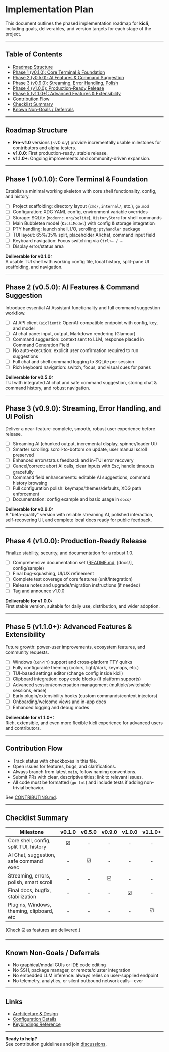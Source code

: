# Implementation Plan

This document outlines the phased implementation roadmap for **kicli**, including goals, deliverables, and version targets for each stage of the project.

---

## Table of Contents

- [Roadmap Structure](#roadmap-structure)
- [Phase 1 (v0.1.0): Core Terminal & Foundation](#phase-1-v010-core-terminal--foundation)
- [Phase 2 (v0.5.0): AI Features & Command Suggestion](#phase-2-v050-ai-features--command-suggestion)
- [Phase 3 (v0.9.0): Streaming, Error Handling, Polish](#phase-3-v090-streaming-error-handling-polish)
- [Phase 4 (v1.0.0): Production-Ready Release](#phase-4-v100-production-ready-release)
- [Phase 5 (v1.1.0+): Advanced Features & Extensibility](#phase-5-v110-advanced-features--extensibility)
- [Contribution Flow](#contribution-flow)
- [Checklist Summary](#checklist-summary)
- [Known Non-Goals / Deferrals](#known-non-goals--deferrals)

---

## Roadmap Structure

- **Pre-v1.0** versions (~v0.x.y) provide incrementally usable milestones for contributors and alpha testers.
- **v1.0.0**: First production-ready, stable release.
- **v1.1.0+**: Ongoing improvements and community-driven expansion.

---

## Phase 1 (v0.1.0): Core Terminal & Foundation

Establish a minimal working skeleton with core shell functionality, config, and history.

- [ ] Project scaffolding: directory layout (`cmd/`, `internal/`, etc.), `go.mod`
- [ ] Configuration: XDG YAML config, environment variable overrides
- [ ] Storage: SQLite (`modernc.org/sqlite`), `HistoryStore` for shell commands
- [ ] Main Bubbletea model (`KicliModel`) with config & storage integration
- [ ] PTY handling: launch shell, I/O, scrolling; `ptyhandler` package
- [ ] TUI layout: 65%/35% split, placeholder AI/chat, command input field
- [ ] Keyboard navigation: Focus switching via `Ctrl+← / →`
- [ ] Display error/status area

**Deliverable for v0.1.0:**  
A usable TUI shell with working config file, local history, split-pane UI scaffolding, and navigation.

---

## Phase 2 (v0.5.0): AI Features & Command Suggestion

Introduce essential AI Assistant functionality and full command suggestion workflow.

- [ ] AI API client (`aiclient`): OpenAI-compatible endpoint with config, key, and model
- [ ] AI chat pane: input, output, Markdown rendering (Glamour)
- [ ] Command suggestion: context sent to LLM, response placed in Command Generation Field
- [ ] No auto-execution: explicit user confirmation required to run suggestions
- [ ] Full chat and shell command logging to SQLite per session
- [ ] Rich keyboard navigation: switch, focus, and visual cues for panes

**Deliverable for v0.5.0:**  
TUI with integrated AI chat and safe command suggestion, storing chat & command history, and robust navigation.

---

## Phase 3 (v0.9.0): Streaming, Error Handling, and UI Polish

Deliver a near-feature-complete, smooth, robust user experience before release.

- [ ] Streaming AI (chunked output, incremental display, spinner/loader UI)
- [ ] Smarter scrolling: scroll-to-bottom on update, user manual scroll preserved
- [ ] Enhanced error/status feedback and in-TUI error recovery
- [ ] Cancel/correct: abort AI calls, clear inputs with Esc, handle timeouts gracefully
- [ ] Command field enhancements: editable AI suggestions, command history browsing
- [ ] Full configuration polish: keymaps/themes/defaults, XDG path enforcement
- [ ] Documentation: config example and basic usage in `docs/`

**Deliverable for v0.9.0:**  
A "beta-quality" version with reliable streaming AI, polished interaction, self-recovering UI, and complete local docs ready for public feedback.

---

## Phase 4 (v1.0.0): Production-Ready Release

Finalize stability, security, and documentation for a robust 1.0.

- [ ] Comprehensive documentation set ([README.md](../README.md), [docs/], config/sample)
- [ ] Final bug-squashing, UI/UX refinement
- [ ] Complete test coverage of core features (unit/integration)
- [ ] Release notes and upgrade/migration instructions (if needed)
- [ ] Tag and announce v1.0.0

**Deliverable for v1.0.0:**  
First stable version, suitable for daily use, distribution, and wider adoption.

---

## Phase 5 (v1.1.0+): Advanced Features & Extensibility

Future growth: power-user improvements, ecosystem features, and community requests.

- [ ] Windows (`ConPTY`) support and cross-platform TTY quirks
- [ ] Fully configurable theming (colors, light/dark, keymaps, etc.)
- [ ] TUI-based settings editor (change config inside kicli)
- [ ] Clipboard integration: copy code blocks (if platform supports)
- [ ] Advanced session/conversation management (multiple/switchable sessions, erase)
- [ ] Early plugin/extensibility hooks (custom commands/context injectors)
- [ ] Onboarding/welcome views and in-app docs
- [ ] Enhanced logging and debug modes

**Deliverable for v1.1.0+:**  
Rich, extensible, and even more flexible kicli experience for advanced users and contributors.

---

## Contribution Flow

- Track status with checkboxes in this file.
- Open issues for features, bugs, and clarifications.
- Always branch from latest `main`, follow naming conventions.
- Submit PRs with clear, descriptive titles; link to relevant issues.
- All code must be formatted (`go fmt`) and include tests if adding non-trivial behavior.

See [CONTRIBUTING.md](../CONTRIBUTING.md).

---

## Checklist Summary

| Milestone                                  | v0.1.0 | v0.5.0 | v0.9.0 | v1.0.0 | v1.1.0+ |
|---------------------------------------------|:------:|:------:|:------:|:------:|:-------:|
| Core shell, config, split TUI, history      |   ☑️   |   -    |   -    |   -    |    -    |
| AI Chat, suggestion, safe command exec      |   -    |   ☑️   |   -    |   -    |    -    |
| Streaming, errors, polish, smart scroll     |   -    |   -    |   ☑️   |   -    |    -    |
| Final docs, bugfix, stabilization           |   -    |   -    |   -    |   ☑️   |    -    |
| Plugins, Windows, theming, clipboard, etc   |   -    |   -    |   -    |   -    |   ☑️    |

(Check ☑️ as features are delivered.)

---

## Known Non-Goals / Deferrals

- No graphical/modal GUIs or IDE code editing
- No SSH, package manager, or remote/cluster integration
- No embedded LLM inference: always relies on user-supplied endpoint
- No telemetry, analytics, or silent outbound network calls—ever

---

## Links

- [Architecture & Design](architecture.md)
- [Configuration Details](configuration.md)
- [Keybindings Reference](keybindings.md)

---

**Ready to help?**  
See contribution guidelines and join [discussions](https://github.com/semidark/kicli/discussions).